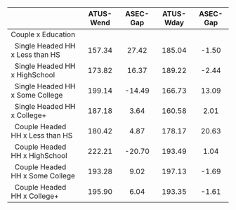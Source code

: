 
|                      |    ATUS-Wend |     ASEC-Gap |    ATUS-Wday |     ASEC-Gap |
| -------------------- | :----------: | :----------: | :----------: | :----------: |
| Couple x Education   |              |              |              |              |
| &nbsp;&nbsp;Single Headed HH x Less than HS |       157.34 |        27.42 |       185.04 |        -1.50 |
| &nbsp;&nbsp;Single Headed HH x HighSchool |       173.82 |        16.37 |       189.22 |        -2.44 |
| &nbsp;&nbsp;Single Headed HH x Some College |       199.14 |       -14.49 |       166.73 |        13.09 |
| &nbsp;&nbsp;Single Headed HH x College+ |       187.18 |         3.64 |       160.58 |         2.01 |
| &nbsp;&nbsp;Couple Headed HH x Less than HS |       180.42 |         4.87 |       178.17 |        20.63 |
| &nbsp;&nbsp;Couple Headed HH x HighSchool |       222.21 |       -20.70 |       193.49 |         1.04 |
| &nbsp;&nbsp;Couple Headed HH x Some College |       193.28 |         9.02 |       197.13 |        -1.69 |
| &nbsp;&nbsp;Couple Headed HH x College+ |       195.90 |         6.04 |       193.35 |        -1.61 |

